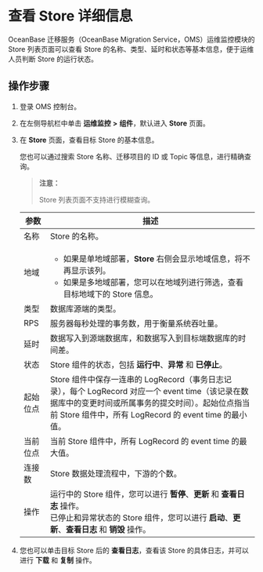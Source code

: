 # 查看 Store 详细信息

OceanBase 迁移服务（OceanBase Migration Service，OMS）运维监控模块的 Store 列表页面可以查看 Store 的名称、类型、延时和状态等基本信息，便于运维人员判断 Store 的运行状态。

## 操作步骤

1. 登录 OMS 控制台。

2. 在左侧导航栏中单击 **运维监控** **\>** **组件**，默认进入 **Store** 页面。

3. 在 **Store** 页面，查看目标 Store 的基本信息。

   您也可以通过搜索 Store 名称、迁移项目的 ID 或 Topic 等信息，进行精确查询。

   >**注意：**
   >
   >Store 列表页面不支持进行模糊查询。

   |   **参数**   |                                                                                   **描述**                                                                                   |
   |------------|----------------------------------------------------------------------------------------------------------------------------------------------------------------------------|
   | 名称         | Store 的名称。                                                                                                                                                                 |
   | 地域         |<ul><li>如果是单地域部署，**Store** 右侧会显示地域信息，将不再显示该列。   <li> 如果是多地域部署，您可以在地域列进行筛选，查看目标地域下的 Store 信息。</ul>    |
   | 类型         | 数据库源端的类型。                                                                                                                                                                  |
   | RPS        | 服务器每秒处理的事务数，用于衡量系统吞吐量。                                                                                                                                                     |
   | 延时         | 数据写入到源端数据库，和数据写入到目标端数据库的时间差。                                                                                                                                               |
   | 状态         | Store 组件的状态，包括 **运行中**、**异常** 和 **已停止**。                                                                                                                                |
   | 起始位点  |  Store 组件中保存一连串的 LogRecord（事务日志记录），每个 LogRecord 对应一个 event time（该记录在数据库中的变更时间或所属事务的提交时间）。起始位点指当前 Store 组件中，所有 LogRecord 的 event time 的最小值。                                                                                   |
   | 当前位点  | 当前 Store 组件中，所有 LogRecord 的 event time 的最大值。   |
   | 连接数        | Store 数据处理流程中，下游的个数。                                                                                                                                                       |
   | 操作   |  运行中的 Store 组件，您可以进行 **暂停**、**更新** 和 **查看日志** 操作。<br>已停止和异常状态的 Store 组件，您可以进行 **启动**、**更新**、**查看日志** 和 **销毁** 操作。|

4. 您也可以单击目标 Store 后的 **查看日志**，查看该 Store 的具体日志，并可以进行 **下载** 和 **复制** 操作。
